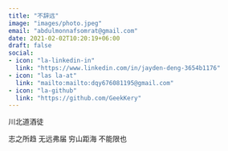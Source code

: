 ```yaml
---
title: "不辞远"
image: "images/photo.jpeg"
email: "abdulmonnafsomrat@gmail.com"
date: 2021-02-02T10:20:19+06:00
draft: false
social:
- icon: "la-linkedin-in"
  link: "https://www.linkedin.com/in/jayden-deng-3654b1176"
- icon: "las la-at"
  link: "mailto:mailto:dqy676081195@gmail.com"
- icon: "la-github"
  link: "https://github.com/GeekKery"
---
```


川北道酒徒

志之所趋 无远弗届 穷山距海 不能限也
